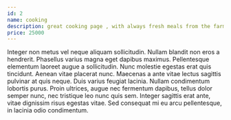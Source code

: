 ```yaml
---
id: 2
name: cooking
description: great cooking page , with always fresh meals from the farm to your table. Enjoy!!
price: 25000
---
```


Integer non metus vel neque aliquam sollicitudin. Nullam blandit non eros a hendrerit. Phasellus varius magna eget dapibus maximus. Pellentesque elementum laoreet augue a sollicitudin. Nunc molestie egestas erat quis tincidunt. Aenean vitae placerat nunc. Maecenas a ante vitae lectus sagittis pulvinar at quis neque. Duis varius feugiat lacinia. Nullam condimentum lobortis purus. Proin ultrices, augue nec fermentum dapibus, tellus dolor semper nunc, nec tristique leo nunc quis sem. Integer sagittis erat ante, vitae dignissim risus egestas vitae. Sed consequat mi eu arcu pellentesque, in lacinia odio condimentum.